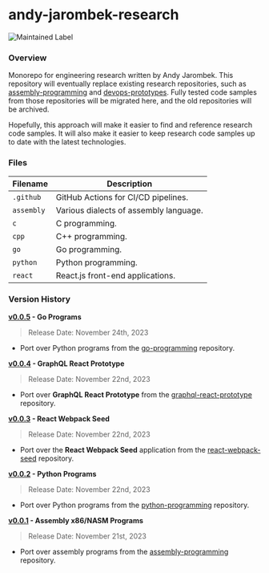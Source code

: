 # andy-jarombek-research

![Maintained Label](https://img.shields.io/badge/Maintained-Yes-brightgreen?style=for-the-badge)

### Overview

Monorepo for engineering research written by Andy Jarombek.  This repository will eventually replace existing 
research repositories, such as [assembly-programming](https://github.com/AJarombek/assembly-programming/) and 
[devops-prototypes](https://github.com/AJarombek/devops-prototypes/).  Fully tested code samples
from those repositories will be migrated here, and the old repositories will be archived.

Hopefully, this approach will make it easier to find and reference research code samples.  It will also make it easier 
to keep research code samples up to date with the latest technologies.

### Files

| Filename   | Description                            |
|------------|----------------------------------------|
| `.github`  | GitHub Actions for CI/CD pipelines.    |
| `assembly` | Various dialects of assembly language. |
| `c`        | C programming.                         |
| `cpp`      | C++ programming.                       |
| `go`       | Go programming.                        |
| `python`   | Python programming.                    |
| `react`    | React.js front-end applications.       |

### Version History

**[v0.0.5](https://github.com/AJarombek/andy-jarombek-research/tree/v0.0.5) - Go Programs**

> Release Date: November 24th, 2023

* Port over Python programs from the [go-programming](https://github.com/AJarombek/go-programming/) 
repository.

**[v0.0.4](https://github.com/AJarombek/andy-jarombek-research/tree/v0.0.4) - GraphQL React Prototype**

> Release Date: November 22nd, 2023

* Port over **GraphQL React Prototype** from the [graphql-react-prototype](https://github.com/AJarombek/graphql-react-prototype/) 
repository.

**[v0.0.3](https://github.com/AJarombek/andy-jarombek-research/tree/v0.0.3) - React Webpack Seed**

> Release Date: November 22nd, 2023

* Port over the **React Webpack Seed** application from the 
[react-webpack-seed](https://github.com/AJarombek/react-webpack-seed/) repository.

**[v0.0.2](https://github.com/AJarombek/andy-jarombek-research/tree/v0.0.2) - Python Programs**

> Release Date: November 22nd, 2023

* Port over Python programs from the [python-programming](https://github.com/AJarombek/python-programming/) 
repository.

**[v0.0.1](https://github.com/AJarombek/andy-jarombek-research/tree/v0.0.1) - Assembly x86/NASM Programs**

> Release Date: November 21st, 2023

* Port over assembly programs from the [assembly-programming](https://github.com/AJarombek/assembly-programming/) 
repository.